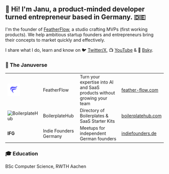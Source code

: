 ## 👋 Hi! I'm Janu, a product-minded developer turned entrepreneur based in Germany. 🇩🇪
I'm the founder of [FeatherFlow](http://feather-flow.com/), a studio crafting MVPs (first working products). We help ambitious startup founders and entrepreneurs bring their concepts to market quickly and effectively.

I share what I do, learn and know on 🐦 [Twitter/X](https://twitter.com/JanuBuilds), 📺 [YouTube](http://youtube.com/@janubuilds) & 🦋 [Bsky](http://bsky.app/profile/janu.lol).

### 🌌 The Januverse

<table>
  <tr>
    <td><img src="Icon (White).png" width="40" height="40" alt="FeatherFlow"></td>
    <td>FeatherFlow</td>
    <td>Turn your expertise into AI and SaaS products without growing your team</td>
    <td><a href="https://feather-flow.com">feather-flow.com</a></td>
  </tr>
  <tr>
    <td><img src="https://boilerplatehub.com/logo.png" width="40" height="40" alt="BoilerplateHub"></td>
    <td>BoilerplateHub</td>
    <td>Directory of Boilerplates & SaaS Starter Kits</td>
    <td><a href="https://boilerplatehub.com">boilerplatehub.com</a></td>
  </tr>
    <tr>
    <td><b>IFG</b></td>
    <td>Indie Founders Germany</td>
    <td>Meetups for independent German founders</td>
    <td><a href="https://indiefounders.de">indiefounders.de</a></td>
  </tr>

</table>

### 🎓 Education
BSc Computer Science, RWTH Aachen
